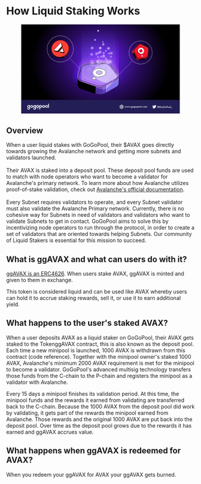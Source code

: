 # How Liquid Staking Works

<figure><img src="../../.gitbook/assets/liquid_staking_illu.png" alt=""><figcaption></figcaption></figure>

## Overview

When a user liquid stakes with GoGoPool, their $AVAX goes directly towards growing the Avalanche network and getting more subnets and validators launched.\
\
Their AVAX is staked into a deposit pool. These deposit pool funds are used to match with node operators who want to become a validator for Avalanche's primary network. To learn more about how Avalanche utilizes proof-of-stake validation, check out [Avalanche's official documentation](https://www.avax.network/proof-of-stake-pos).\
\
Every Subnet requires validators to operate, and every Subnet validator must also validate the Avalanche Primary network. Currently, there is no cohesive way for Subnets in need of validators and validators who want to validate Subnets to get in contact. GoGoPool aims to solve this by incentivizing node operators to run through the protocol, in order to create a set of validators that are oriented towards helping Subnets. Our community of Liquid Stakers is essential for this mission to succeed.

## What is ggAVAX and what can users do with it?

[ggAVAX is an ERC4626](../../gogopooldesign/ggpavax-via-erc-4626.md). When users stake AVAX, ggAVAX is minted and given to them in exchange.&#x20;

This token is considered liquid and can be used like AVAX whereby users can hold it to accrue staking rewards, sell it, or use it to earn additional yield.&#x20;

## What happens to the user's staked AVAX?

When a user deposits AVAX as a liquid staker on GoGoPool, their AVAX gets staked to the TokenggAVAX contract, this is also known as the deposit pool. Each time a new minipool is launched, 1000 AVAX is withdrawn from this contract (code reference). Together with the minipool owner's staked 1000 AVAX, Avalanche's minimum 2000 AVAX requirement is met for the minipool to become a validator. GoGoPool's advanced multisig technology transfers those funds from the C-chain to the P-chain and registers the minipool as a validator with Avalanche.

Every 15 days a minipool finishes its validation period. At this time, the minipool funds and the rewards it earned from validating are transferred back to the C-chain. Because the 1000 AVAX  from the deposit pool did work by validating, it gets part of the rewards the minipool earned from Avalanche. Those rewards and the original 1000 AVAX are put back into the deposit pool. Over time as the deposit pool grows due to the rewards it has earned and ggAVAX accrues value.

## What happens when ggAVAX is redeemed for AVAX?

When you redeem your ggAVAX for AVAX your ggAVAX gets burned.

